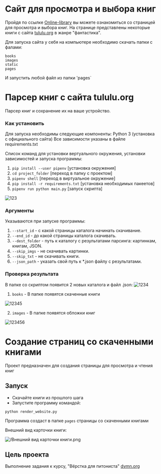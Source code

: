 # Сайт для просмотра и выбора книг 

Пройдя по ссылке [Online-library](https://rejl-no-no.github.io/online_library/static/index1.html) вы можете ознакомиться со страницей для просмотра и выбора книг.
На странице представлены  некоторые книги с сайта [tululu.org](https://tululu.org/) в жанре "фантастика".


Для запуска сайта у себя на компьютере необходимо скачать папки с фалами: 
```
books
images
static
pages
```
И запустить любой файл из папки 'pages`




# Парсер книг с сайта tululu.org

Парсер книг и сохранение их на ваше устройство.

### Как установить

Для запуска необходимы следующие компоненты:
Python 3 (установка с официального сайта)
Все зависимости указаны в файле requirements.txt

Список команд для установки вертуального окружения, установки зависимостей и запуска программы:
 1. `pip install --user pipenv` [установка окружения]
 2. `cd project_folder` [переход в папку с проектом]
 3. `pipenv shell` [переход в виртуальное окружение]
 4. `pip install -r requirements.txt` [установка необходимых пакеетов]
 5. `pipenv run python main.py` [запуск скрипта]

![123](https://user-images.githubusercontent.com/96285491/205923036-f234ac95-1fcf-4bc2-9a3b-a9409b280a27.png)


### Аргументы

Указываются при запуске программы:
1. `--start_id` - с какой страницы каталога начинать скачивание.
2. `--end_id` - до какой страницы каталога скачивать.
3. `--dest_folder` - путь к каталогу с результатами парсинга: картинкам, книгам, JSON.
4. `--skip_imgs` -  не скачивать картинки.
5. `--skip_txt` - не скачивать книги.
6. `--json_path` - указать свой путь к *.json файлу с результатами.

### Проверка результата

В папке со скриптом появится 2 новых каталога и файл .json:
![1234](https://user-images.githubusercontent.com/96285491/207607406-006848d3-2e8c-476b-8033-c5214304444f.png)

 1. `books` - В папке появятся скаченные книги

![12345](https://user-images.githubusercontent.com/96285491/205922889-6f28394b-3633-4c94-bef8-9e88459b291e.png)

 2. `images` - В папке появятся обложки книг

![123456](https://user-images.githubusercontent.com/96285491/205922937-bebd4d6d-050d-476f-ae52-b3f232aed54a.png)


# Создание страниц со скаченными книгами

Проект предназначен для создания страницы для просмотра и чтения книг

## Запуск

- Скачайте книги из прошлого шага
- Запустите программу командой:

```python render_website.py```

Программа создаст в папке `pages` страницы со скаченными книгами 

Внешний вид карточки книги:

![/Внешний вид карточки книги.png](https://user-images.githubusercontent.com/96285491/210971104-c3f2749d-1681-45ba-9fcf-6dc12222ec99.png)



## Цель проекта

Выполнение задания к курсу, "Вёрстка для питониста" [dvmn.org](https://dvmn.org/)


